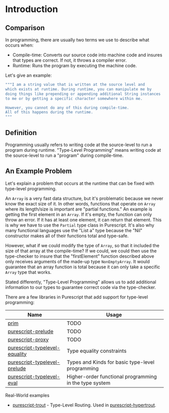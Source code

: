 # Introduction

## Comparison

In programming, there are usually two terms we use to describe what occurs when:
- Compile-time: Converts our source code into machine code and insures that types are correct. If not, it throws a compiler error.
- Runtime: Runs the program by executing the machine code.

Let's give an example:
```purescript
"""I am a string value that is written at the source level and
which exists at runtime. During runtime, you can manipulate me by
doing things like prepending or appending additional String instances
to me or by getting a specific character somewhere within me.

However, you cannot do any of this during compile-time.
All of this happens during the runtime.
"""
```

## Definition

Programming usually refers to writing code at the source-level to run a program during runtime. "Type-Level Programming" means writing code at the source-level to run a "program" during compile-time.

## An Example Problem

Let's explain a problem that occurs at the runtime that can be fixed with type-level programming.

An `Array` is a very fast data structure, but it's problematic because we never know the exact size of it. In other words, functions that operate on `Array` where its length/size is important are "partial functions."
An example is getting the first element in an `Array`. If it's empty, the function can only throw an error. If it has at least one element, it can return that element. This is why we have to use the `Partial` type class in Purescript. It's also why many functional languages use the "List a" type because the "Nil" constructor makes all of their functions total and type-safe.

However, what if we could modify the type of `Array`, so that it included the size of that array at the compile-time? If we could, we could then use the type-checker to insure that the "firstElement" function described above only receives arguments of the made-up type `NonEmptyArray`. It would guarantee that an array function is total because it can only take a specific `Array` type that works.

Stated differently, "Type-Level Programming" allows us to add additional information to our types to guarantee correct code via the type-checker.

There are a few libraries in Purescript that add support for type-level programming:

| Name | Usage |
| - | - |
| [prim](https://pursuit.purescript.org/builtins/docs/Prim) | TODO 
| [purescript-prelude](https://pursuit.purescript.org/packages/purescript-prelude/) | TODO
| [purescript-proxy](https://pursuit.purescript.org/packages/purescript-proxy/) | TODO
| [purescript-typelevel-equality](https://pursuit.purescript.org/packages/purescript-type-equality/) | Type equality constraints
| [purescript-typelevel-prelude](https://pursuit.purescript.org/packages/purescript-typelevel-prelude/) | Types and Kinds for basic type-level programming
| [purescript-typelevel-eval](https://pursuit.purescript.org/packages/purescript-typelevel-eval/) | Higher-order functional programming in the type system

Real-World examples
- [purescript-trout](https://github.com/owickstrom/purescript-hypertrout) -  Type-Level Routing. Used in [purescript-hypertrout](https://github.com/owickstrom/purescript-hypertrout).
